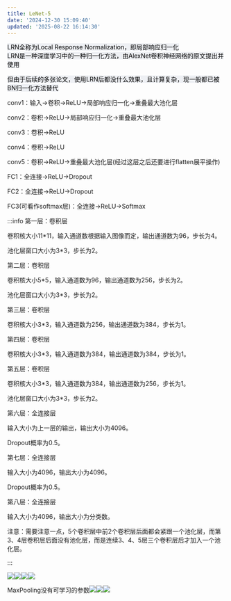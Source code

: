 ```yaml
---
title: LeNet-5
date: '2024-12-30 15:09:40'
updated: '2025-08-22 16:14:30'
---
```

<font style="color:rgb(0, 0, 0);background-color:rgb(238, 240, 244);">LRN全称为Local Response Normalization，即局部响应归一化</font>  
<font style="color:rgb(0, 0, 0);background-color:rgb(238, 240, 244);">LRN是一种深度学习中的一种归一化方法，由AlexNet卷积神经网络的原文提出并使用</font>

<font style="color:rgb(0, 0, 0);background-color:rgb(238, 240, 244);">但由于后续的多张论文，使用LRN后都没什么效果，且计算复杂，现一般都已被BN归一化方法替代</font>



conv1：输入→卷积→ReLU→局部响应归一化→重叠最大池化层

conv2：卷积→ReLU→局部响应归一化→重叠最大池化层

conv3：卷积→ReLU

conv4：卷积→ReLU

conv5：卷积→ReLU→重叠最大池化层(经过这层之后还要进行flatten展平操作)

FC1：全连接→ReLU→Dropout

FC2：全连接→ReLU→Dropout

FC3(可看作softmax层)：全连接→ReLU→Softmax

:::info
第一层：卷积层

卷积核大小11*11，输入通道数根据输入图像而定，输出通道数为96，步长为4。

池化层窗口大小为3*3，步长为2。

第二层：卷积层

卷积核大小5*5，输入通道数为96，输出通道数为256，步长为2。

池化层窗口大小为3*3，步长为2。

第三层：卷积层

卷积核大小3*3，输入通道数为256，输出通道数为384，步长为1。

第四层：卷积层

卷积核大小3*3，输入通道数为384，输出通道数为384，步长为1。

第五层：卷积层

卷积核大小3*3，输入通道数为384，输出通道数为256，步长为1。

池化层窗口大小为3*3，步长为2。

第六层：全连接层

输入大小为上一层的输出，输出大小为4096。

Dropout概率为0.5。

第七层：全连接层

输入大小为4096，输出大小为4096。

Dropout概率为0.5。

第八层：全连接层

输入大小为4096，输出大小为分类数。

注意：需要注意一点，5个卷积层中前2个卷积层后面都会紧跟一个池化层，而第3、4层卷积层后面没有池化层，而是连续3、4、5层三个卷积层后才加入一个池化层。

:::

![](/images/5c248e32c3aeb726fc455c6b168bd5de.png)![](/images/261e997e20eaf9c5e64b42eaf1bc62cb.png)![](/images/1ef973c142967859af13a5af19630eb6.png)![](/images/537e3829282885773d380e69f34343cd.jpeg)

MaxPooling没有可学习的参数![](/images/d99731866f9e7f2b26f383c44477b30f.png)![](/images/afa17b9bc5fb540a9f2a273d34986394.png)![](/images/4e937b705f982700cf0c70ed34214a07.png)

